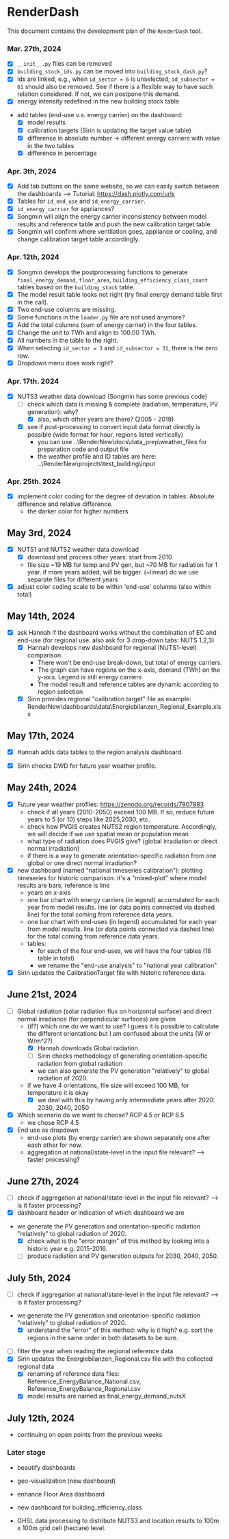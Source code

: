 
# RenderDash

This document contains the development plan of the `RenderDash` tool. 

### Mar. 27th, 2024

- [x] `__init__.py` files can be removed
- [x] `building_stock_ids.py` can be moved into `building_stock_dash.py`?
- [x] ids are linked, e.g., when `id_sector = 6` is unselected, `id_subsector = 61` should also be removed. See if there is a flexible way to have such relation considered. If not, we can postpone this demand.
- [x] energy intensity redefined in the new building stock table
- add tables (end-use v.s. energy carrier) on the dashboard: 
  - [x] model results
  - [x] calibration targets (Sirin is updating the target value table)
  - [x] difference in absolute number -> different energy carriers with value in the two tables
  - [x] difference in percentage

### Apr. 3th, 2024

- [x] Add tab buttons on the same website, so we can easily switch between the dashboards --> Tutorial: https://dash.plotly.com/urls
- [x] Tables for `id_end_use` and `id_energy_carrier`.
- [x] `id_energy_carrier` for appliances?
- [x] Songmin will align the energy carrier inconsistency between model results and reference table and push the new calibration target table.
- [x] Songmin will confirm where ventilation goes, appliance or cooling, and change calibration target table accordingly.

### Apr. 12th, 2024

- [x] Songmin develops the postprocessing functions to generate `final_energy_demand`, `floor_area`, `building_efficiency_class_count` tables based on the `building_stock` table.
- [x] The model result table looks not right (try final energy demand table first in the call).
- [x] Two end-use columns are missing.
- [x] Some functions in the `loader.py` file are not used anymore?
- [x] Add the total columns (sum of energy carrier) in the four tables.
- [x] Change the unit to TWh and align to 100.00 TWh.
- [x] All numbers in the table to the right.
- [x] When selecting `id_sector = 3` and `id_subsector = 31`, there is the zero row.
- [x] Dropdown menu does work right?

### Apr. 17th. 2024

- [x] NUTS3 weather data download (Songmin has some previous code)
  - [ ] check which data is missing & complete (radiation, temperature, PV generation): why?
    - [x] also, which other years are there? (2005 - 2019)
  - [x] see if post-processing to convert input data format directly is possible (wide format for hour, regions listed vertically)
    - you can use ..\RenderNew\docs\data_prep\weather_files for preparation code and output file
    - the weather profile and ID tables are here: ..\RenderNew\projects\test_building\input

### Apr. 25th. 2024

- [x] implement color coding for the degree of deviation in tables: Absolute difference and relative difference.
  - the darker color for higher numbers

## May 3rd, 2024
- [x] NUTS1 and NUTS2 weather data download
  - [x] download and process other years: start from 2010
  - file size ~19 MB for temp and PV gen, but ~70 MB for radiation for 1 year. if more years added, will be bigger. (~linear) do we use separate files for different years
- [x] adjust color coding scale to be within 'end-use' columns (also within total)

## May 14th, 2024
- [x] ask Hannah if the dashboard works without the combination of EC and end-use (for regional use. also ask for 3 drop-down tabs: NUTS 1,2,3)
  - [x] Hannah develops new dashboard for regional (NUTS1-level) comparison. 
    - There won't be end-use break-down, but total of energy carriers. 
    - The graph can have regions on the x-axis, demand (TWh) on the y-axis. Legend is still energy carriers
    - The model result and reference tables are dynamic according to region selection
  - [x] Sirin provides regional "calibration target" file as example: RenderNew\dashboards\data\Energiebilanzen_Regional_Example.xlsx

## May 17th, 2024
- [x] Hannah adds data tables to the region analysis dashboard
- [x] Sirin checks DWD for future year weather profile.


## May 24th, 2024
- [x] Future year weather profiles: https://zenodo.org/records/7907883
  - check if all years (2010-2050) exceed 100 MB. If so, reduce future years to 5 (or 10) steps like 2025,2030, etc.
  - check how PVGIS creates NUTS2 region temperature. Accordingly, we will decide if we use spatial mean or population mean
  - what type of radiation does PVGIS give? (global irradiation or direct normal irradiation)
  - if there is a way to generate orientation-specific radiation from one global or one direct normal irradiation?
- [x] new dashboard (named "national timeseries calibration"): 
      plotting timeseries for historic comparison. it's a "mixed-plot" where model results are bars, reference is line
  - years on x-axis
  - one bar chart with energy carriers (in legend) accumulated for each year from model results.
    line (or data points connected via dashed line) for the total coming from reference data years.
  - one bar chart with end-uses (in legend) accumulated for each year from model results.
    line (or data points connected via dashed line) for the total coming from reference data years.
  - tables: 
    - for each of the four end-uses, we will have the four tables (16 table in total)
    - we rename the "end-use analysis" to "national year calibration"
- [x] Sirin updates the CalibrationTarget file with historic reference data.

## June 21st, 2024
- [ ] Global radiation (solar radiation flux on horizontal surface) and direct normal irradiance (for perpendicular surfaces) are given
  - (if?) which one do we want to use? I guess it is possible to calculate the different orientations but I am confused about the units (W or W/m^2?)
    - [x] Hannah downloads Global radiation.
    - [ ] Sirin checks methodology of generating orientation-specific radiation from global radiation
    - we can also generate the PV generation "relatively" to global radiation of 2020.
  - if we have 4 orientations, file size will exceed 100 MB, for temperature it is okay
    - [x] we deal with this by having only intermediate years after 2020: 2030, 2040, 2050
- [x] Which scenario do we want to choose? RCP 4.5 or RCP 8.5
  - we chose RCP 4.5
- [x] End use as dropdown
  - end-use plots (by energy carrier) are shown separately one after each other for now.
  - aggregation at national/state-level in the input file relevant? --> faster processing?

## June 27th, 2024
- [ ] check if aggregation at national/state-level in the input file relevant? --> is it faster processing?
- [x] dashboard header or indication of which dashboard we are
- we generate the PV generation and orientation-specific radiation "relatively" to global radiation of 2020.
  - [x] check what is the "error margin" of this method by looking into a historic year e.g. 2015-2016.
  - [ ] produce radiation and PV generation outputs for 2030, 2040, 2050.

## July 5th, 2024
- [ ] check if aggregation at national/state-level in the input file relevant? --> is it faster processing?
- we generate the PV generation and orientation-specific radiation "relatively" to global radiation of 2020.
  - [x] understand the "error" of this method: why is it high? e.g. sort the regions in the same order in both datasets to be sure. 
- [ ] filter the year when reading the regional reference data
- [x] Sirin updates the Energiebilanzen_Regional.csv file with the collected regional data
  - [x] renaming of reference data files: Reference_EnergyBalance_National.csv, Reference_EnergyBalance_Regional.csv
  - [x] model results are named as final_energy_demand_nutsX

## July 12th, 2024
- continuing on open points from the previous weeks

### Later stage

- beautify dashboards
- geo-visualization (new dashboard)
- enhance Floor Area dashboard
- new dashboard for building_efficiency_class

- GHSL data processing to distribute NUTS3 and location results to 100m x 100m grid cell (hectare) level.

